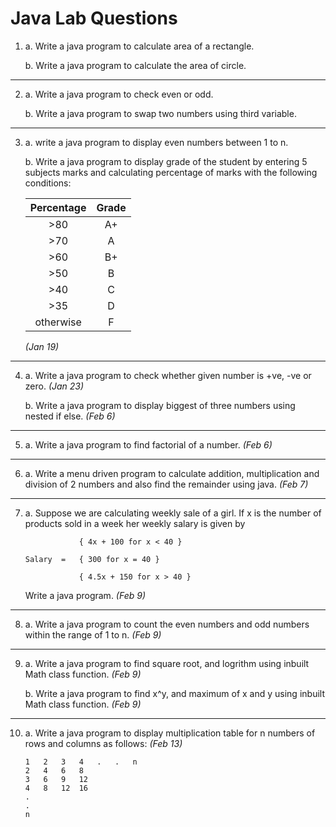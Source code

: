 # Java Lab Questions

1.  a. Write a java program to calculate area of a rectangle.

    b. Write a java program to calculate the area of circle.

---

2.  a. Write a java program to check even or odd.

    b. Write a java program to swap two numbers using third variable.

---

3.  a. write a java program to display even numbers between 1 to n.

    b. Write a java program to display grade of the student by entering 5 subjects marks and calculating percentage of marks with the following conditions:

    | Percentage | Grade |
    | :--------: | :---: |
    |    >80     |  A+   |
    |    >70     |   A   |
    |    >60     |  B+   |
    |    >50     |   B   |
    |    >40     |   C   |
    |    >35     |   D   |
    | otherwise  |   F   |

    _(Jan 19)_

---

4.  a. Write a java program to check whether given number is +ve, -ve or zero. _(Jan 23)_

    b. Write a java program to display biggest of three numbers using nested if else. _(Feb 6)_

---

5.  a. Write a java program to find factorial of a number. _(Feb 6)_

---

6.  a. Write a menu driven program to calculate addition, multiplication and division of 2 numbers and also find the remainder using java. _(Feb 7)_

---

7.  a. Suppose we are calculating weekly sale of a girl. If x is the number of products sold in a week her weekly salary is given by

                    { 4x + 100 for x < 40 }

        Salary  =   { 300 for x = 40 }

                    { 4.5x + 150 for x > 40 }

    Write a java program. _(Feb 9)_

---

8.  a. Write a java program to count the even numbers and odd numbers within the range of 1 to n. _(Feb 9)_

---

9.  a. Write a java program to find square root, and logrithm using inbuilt Math class function. _(Feb 9)_

    b. Write a java program to find x^y, and maximum of x and y using inbuilt Math class function. _(Feb 9)_

---

10. a. Write a java program to display multiplication table for n numbers of rows and columns as follows: _(Feb 13)_

        1   2   3   4   .   .   n
        2   4   6   8   
        3   6   9   12  
        4   8   12  16  
        .  
        .
        n